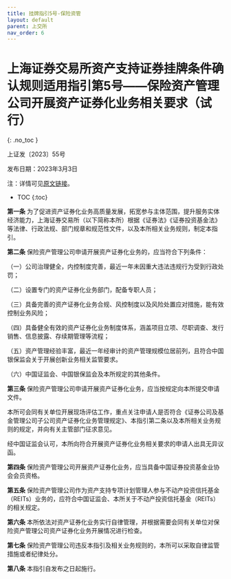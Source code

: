```yaml
---
title: 挂牌指引5号-保险资管
layout: default
parent: 上交所
nav_order: 6
---
```


# 上海证券交易所资产支持证券挂牌条件确认规则适用指引第5号——保险资产管理公司开展资产证券化业务相关要求（试行）
{: .no_toc }

上证发〔2023〕55号

发布日期：2023年3月3日

注：详情可见[原文链接](https://www.sse.com.cn/lawandrules/sselawsrules/bond/listing/assets/c/c_20230303_5717380.shtml)。

- TOC
{:toc}

**第一条** 为了促进资产证券化业务高质量发展，拓宽参与主体范围，提升服务实体经济能力，上海证券交易所（以下简称本所）根据《证券法》《证券投资基金法》等法律、行政法规、部门规章和规范性文件，以及本所相关业务规则，制定本指引。

**第二条** 保险资产管理公司申请开展资产证券化业务的，应当符合下列条件：

（一）公司治理健全，内控制度完善，最近一年未因重大违法违规行为受到行政处罚；

（二）设置专门的资产证券化业务部门，配备专职人员；

（三）具备完善的资产证券化业务合规、风控制度以及风险处置应对措施，能有效控制业务风险；

（四）具备健全有效的资产证券化业务制度体系，涵盖项目立项、尽职调查、发行销售、信息披露、存续期管理等流程；

（五）资产管理经验丰富，最近一年经审计的资产管理规模位居前列，且符合中国银保监会关于开展创新业务相关监管要求。

（六）中国证监会、中国银保监会及本所规定的其他条件。

**第三条** 保险资产管理公司申请开展资产证券化业务，应当按规定向本所提交申请文件。

本所可会同有关单位开展现场评估工作，重点关注申请人是否符合《证券公司及基金管理公司子公司资产证券化业务管理规定》、本指引第二条以及本所相关业务规则的规定，并向有关主管部门征求意见。

经中国证监会认可，本所向符合开展资产证券化业务相关要求的申请人出具无异议函。

**第四条** 保险资产管理公司开展资产证券化业务，应当具备中国证券投资基金业协会会员资格。

**第五条** 保险资产管理公司作为资产支持专项计划管理人参与不动产投资信托基金（REITs）业务的，应符合中国证监会、本所关于不动产投资信托基金（REITs）的相关规定。

**第六条** 本所依法对资产证券化业务实行自律管理，并根据需要会同有关单位对保险资产管理公司资产证券化业务开展情况进行检查。

**第七条** 保险资产管理公司违反本指引及相关业务规则的，本所可以采取自律监管措施或者纪律处分。

**第八条** 本指引自发布之日起施行。